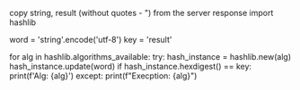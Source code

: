 
copy string, result (without quotes - ") from the server response
import hashlib

word = 'string'.encode('utf-8')
key = 'result'

for alg in hashlib.algorithms_available:
    try:
        hash_instance = hashlib.new(alg)
        hash_instance.update(word)
        if hash_instance.hexdigest() == key:
            print(f'Alg: {alg}')
    except:
        print(f"Execption: {alg}")
